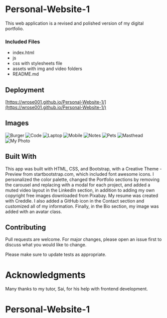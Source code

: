 # Personal-Website-1

This web application is a revised and polished version of my digital portfolio.

### Included Files

* index.html
* js
* css with stylesheets file
* assets with img and video folders
* README.md





## Deployment

[https://wrose001.github.io/Personal-Website-1/](https://wrose001.github.io/Personal-Website-1/)

## Images

![Burger](assets/img/burger.jpg) 
![Code](/images/shot2.png) 
![Laptop](/images/shot3.png) 
![Mobile](/images/shot4.png)
![Notes](/images/shot4.png) 
![Pets](/images/shot4.png) 
![Masthead](/images/shot4.png)
![My Photo](/images/shot4.png)   

## Built With

This app was built with HTML, CSS, and Bootstrap, with a Creative Theme - Preview from startbootstrap.com, which included font awesome icons. I personalized the color palette, changed the Portfolio sections by removing the carousel and replacing with a modal for each project, and added a muted video layout in the LinkedIn section, in addition to adding my own copyright free images downloaded from Pixabay. My resume was created with Creddle. I also added a GitHub icon in the Contact section and customized all of my information. Finally, in the Bio section, my image was added with an avatar class.

## Contributing

Pull requests are welcome. For major changes, please open an issue first to discuss what you would like to change.

Please make sure to update tests as appropriate.

# Acknowledgments

Many thanks to my tutor, Sai, for his help with frontend development.





# Personal-Website-1
